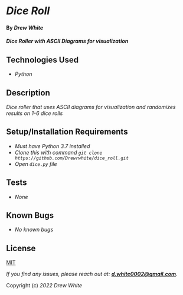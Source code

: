 # _Dice Roll_

#### By _**Drew White**_

#### _Dice Roller with ASCII Diagrams for visualization_

## Technologies Used

- _Python_

## Description

 _Dice roller that uses ASCII diagrams for visualization and randomizes results on 1-6 dice rolls_ 


## Setup/Installation Requirements

- _Must have Python 3.7 installed_
- _Clone this with command `git clone https://github.com/Drewrwhite/dice_roll.git`_
- _Open `dice.py` file_


## Tests
 
- _None_

## Known Bugs

- _No known bugs_

## License

[MIT](./license.txt)

_If you find any issues, please reach out at: **d.white0002@gmail.com**._

Copyright (c) _2022_ _Drew White_